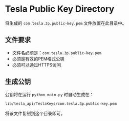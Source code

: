 # Tesla Public Key Directory

将生成的 `com.tesla.3p.public-key.pem` 文件放置在此目录中。

## 文件要求

- 文件名必须是：`com.tesla.3p.public-key.pem`
- 必须是有效的PEM格式公钥
- 必须可以通过HTTPS访问

## 生成公钥

公钥将在运行 `python main.py` 时自动生成在：
```
lib/tesla_api/TeslaKeys/com.tesla.3p.public-key.pem
```

将该文件复制到这个目录即可。